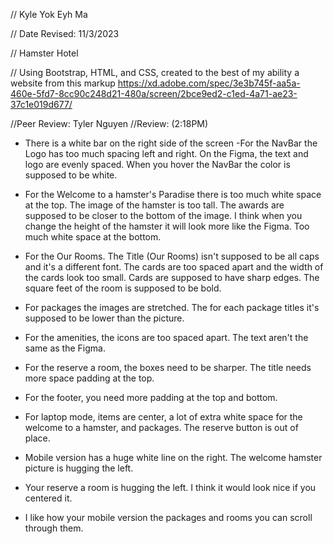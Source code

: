 // Kyle Yok Eyh Ma

// Date Revised: 11/3/2023

// Hamster Hotel

// Using Bootstrap, HTML, and CSS, created to the best of my ability a website from this markup https://xd.adobe.com/spec/3e3b745f-aa5a-460e-5fd7-8cc90c248d21-480a/screen/2bce9ed2-c1ed-4a71-ae23-37c1e019d677/


//Peer Review: Tyler Nguyen
//Review: (2:18PM)
- There is a white bar on the right side of the screen
-For the NavBar the Logo has too much spacing left and right. On the Figma, the text and logo are evenly spaced. When you hover the NavBar the color is supposed to be white. 
- For the Welcome to a hamster's Paradise there is too much white space at the top. The image of the hamster is too tall. The awards are supposed to be closer to the bottom of the image. I think when you change the height of the hamster it will look more like the Figma. Too much white space at the bottom. 
- For the Our Rooms. The Title (Our Rooms) isn't supposed to be all caps and it's a different font. The cards are too spaced apart and the width of the cards look too small. Cards are supposed to have sharp edges. The square feet of the room is supposed to be bold.
- For packages the images are stretched. The for each package titles it's supposed to be lower than the picture.
- For the amenities, the icons are too spaced apart. The text aren't the same as the Figma.
- For the reserve a room, the boxes need to be sharper. The title needs more space padding at the top.
- For the footer, you need more padding at the top and bottom.

- For laptop mode, items are center, a lot of extra white space for the welcome to a hamster, and packages. The reserve button is out of place.

- Mobile version has a huge white line on the right. The welcome hamster picture is hugging the left.
- Your reserve a room is hugging the left. I think it would look nice if you centered it.

- I like how your mobile version the packages and rooms you can scroll through them.

